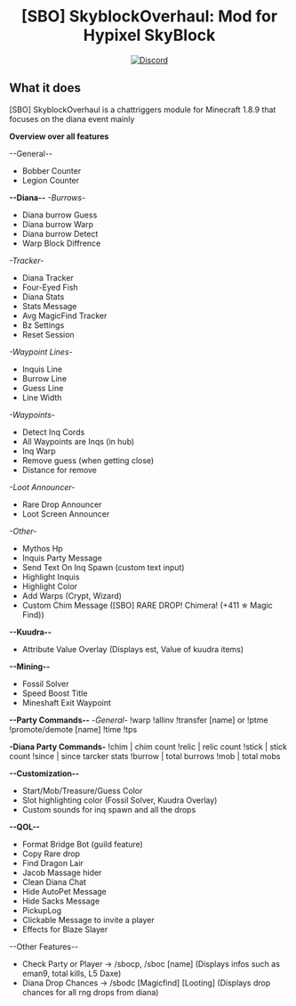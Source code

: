 <h1 align="center">
  [SBO] SkyblockOverhaul: Mod for Hypixel SkyBlock
</h1>


<div align="center">
  
[![Discord](https://img.shields.io/discord/1163913835514699886?label=discord&color=9089DA&logo=discord&style=for-the-badge)](https://discord.gg/QvM6b9jsJD)
</div>

## What it does

[SBO] SkyblockOverhaul is a chattriggers module for Minecraft 1.8.9 that focuses on the diana event mainly

**Overview over all features**

--General--
+ Bobber Counter
+ Legion Counter

**--Diana--**
_-Burrows-_
+ Diana burrow Guess
+ Diana burrow Warp
+ Diana burrow Detect
+ Warp Block Diffrence

_-Tracker-_
+ Diana Tracker
+ Four-Eyed Fish
+ Diana Stats
+ Stats Message
+ Avg MagicFind Tracker
+ Bz Settings
+ Reset Session

_-Waypoint Lines-_
+ Inquis Line
+ Burrow Line
+ Guess Line
+ Line Width

_-Waypoints-_
+ Detect Inq Cords
+ All Waypoints are Inqs (in hub)
+ Inq Warp
+ Remove guess (when getting close)
+ Distance for remove

_-Loot Announcer-_
+ Rare Drop Announcer
+ Loot Screen Announcer

_-Other-_
+ Mythos Hp
+ Inquis Party Message
+ Send Text On Inq Spawn (custom text input)
+ Highlight Inquis
+ Highlight Color
+ Add Warps (Crypt, Wizard)
+ Custom Chim Message ([SBO] RARE DROP! Chimera! (+411 ✯ Magic Find))

**--Kuudra--**
+ Attribute Value Overlay (Displays est, Value of kuudra items)

**--Mining--**
+ Fossil Solver
+ Speed Boost Title
+ Mineshaft Exit Waypoint

**--Party Commands--**
-_General_-
!warp
!allinv
!transfer [name] or !ptme
!promote/demote [name]
!time
!tps

**-Diana Party Commands-**
!chim | chim count
!relic | relic count
!stick | stick count
!since | since tarcker stats
!burrow | total burrows
!mob | total mobs

**--Customization--**
+ Start/Mob/Treasure/Guess Color
+ Slot highlighting color (Fossil Solver, Kuudra Overlay)
+ Custom sounds for inq spawn and all the drops
 
**--QOL--**
+ Format Bridge Bot (guild feature)
+ Copy Rare drop
+ Find Dragon Lair
+ Jacob Massage hider
+ Clean Diana Chat
+ Hide AutoPet Message
+ Hide Sacks Message
+ PickupLog
+ Clickable Message to invite a player
+ Effects for Blaze Slayer

--Other Features--
+ Check Party or Player
-> /sbocp, /sboc [name] (Displays infos such as eman9, total kills, L5 Daxe)
+ Diana Drop Chances
-> /sbodc [Magicfind] [Looting] (Displays drop chances for all rng drops from diana)
